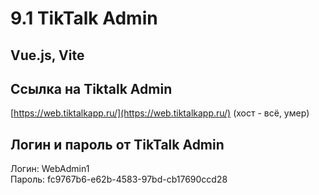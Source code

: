 # 9.1 TikTalk Admin

## Vue.js, Vite

## Ссылка на Tiktalk Admin

 [https://web.tiktalkapp.ru/](https://web.tiktalkapp.ru/) (хост - всё, умер)

## Логин и пароль от TikTalk Admin
 Логин: WebAdmin1  
 Пароль: fc9767b6-e62b-4583-97bd-cb17690ccd28

